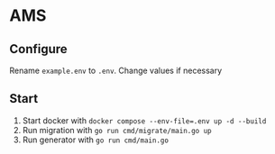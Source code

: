 # AMS

## Configure

Rename `example.env` to `.env`. Change values if necessary

## Start

1. Start docker with `docker compose --env-file=.env up -d --build`
2. Run migration with `go run cmd/migrate/main.go up`
3. Run generator with `go run cmd/main.go`
